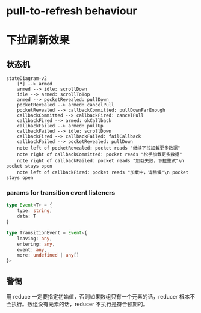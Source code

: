 # pull-to-refresh behaviour

# 下拉刷新效果

## 状态机

```mermaid
stateDiagram-v2
    [*] --> armed
    armed --> idle: scrollDown
    idle --> armed: scrollToTop
    armed --> pocketRevealed: pullDown
    pocketRevealed --> armed: cancelPull
    pocketRevealed --> callbackCommitted: pullDownFarEnough
    callbackCommitted --> callbackFired: cancelPull
    callbackFired --> armed: okCallback
    callbackFailed --> armed: pullUp
    callbackFailed --> idle: scrollDown
    callbackFired --> callbackFailed: failCallback
    callbackFailed --> pocketRevealed: pullDown
    note left of pocketRevealed: pocket reads "继续下拉加载更多数据"
    note right of callbackCommitted: pocket reads "松手加载更多数据"
    note right of callbackFailed: pocket reads "加载失败，下拉重试"\n pocket stays open
    note left of callbackFired: pocket reads "加载中，请稍候"\n pocket stays open
```

### params for transition event listeners

```typescript
type Event<T> = {
    type: string,
    data: T
}

type TransitionEvent = Event<{
    leaving: any,
    entering: any,
    event: any,
    more: undefined | any[]
}>
```

## 警惕

用 reduce 一定要指定初始值，否则如果数组只有一个元素的话，reducer
根本不会执行。数组没有元素的话，reducer 不执行是符合预期的。
